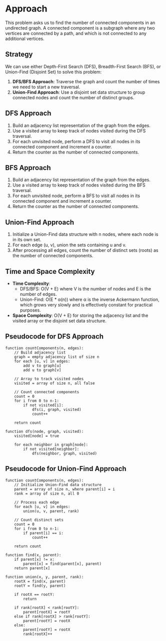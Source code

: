 # Approach

This problem asks us to find the number of connected components in an undirected graph. A connected component is a subgraph where any two vertices are connected by a path, and which is not connected to any additional vertices.

## Strategy
We can use either Depth-First Search (DFS), Breadth-First Search (BFS), or Union-Find (Disjoint Set) to solve this problem:

1. **DFS/BFS Approach**: Traverse the graph and count the number of times we need to start a new traversal.
2. **Union-Find Approach**: Use a disjoint set data structure to group connected nodes and count the number of distinct groups.

## DFS Approach
1. Build an adjacency list representation of the graph from the edges.
2. Use a visited array to keep track of nodes visited during the DFS traversal.
3. For each unvisited node, perform a DFS to visit all nodes in its connected component and increment a counter.
4. Return the counter as the number of connected components.

## BFS Approach
1. Build an adjacency list representation of the graph from the edges.
2. Use a visited array to keep track of nodes visited during the BFS traversal.
3. For each unvisited node, perform a BFS to visit all nodes in its connected component and increment a counter.
4. Return the counter as the number of connected components.

## Union-Find Approach
1. Initialize a Union-Find data structure with n nodes, where each node is in its own set.
2. For each edge (u, v), union the sets containing u and v.
3. After processing all edges, count the number of distinct sets (roots) as the number of connected components.

## Time and Space Complexity
- **Time Complexity**: 
  - DFS/BFS: O(V + E) where V is the number of nodes and E is the number of edges.
  - Union-Find: O(E * α(n)) where α is the inverse Ackermann function, which grows very slowly and is effectively constant for practical purposes.
- **Space Complexity**: O(V + E) for storing the adjacency list and the visited array or the disjoint set data structure.

## Pseudocode for DFS Approach
```
function countComponents(n, edges):
    // Build adjacency list
    graph = empty adjacency list of size n
    for each [u, v] in edges:
        add v to graph[u]
        add u to graph[v]
    
    // Array to track visited nodes
    visited = array of size n, all false
    
    // Count connected components
    count = 0
    for i from 0 to n-1:
        if not visited[i]:
            dfs(i, graph, visited)
            count++
    
    return count

function dfs(node, graph, visited):
    visited[node] = true
    
    for each neighbor in graph[node]:
        if not visited[neighbor]:
            dfs(neighbor, graph, visited)
```

## Pseudocode for Union-Find Approach
```
function countComponents(n, edges):
    // Initialize Union-Find data structure
    parent = array of size n, where parent[i] = i
    rank = array of size n, all 0
    
    // Process each edge
    for each [u, v] in edges:
        union(u, v, parent, rank)
    
    // Count distinct sets
    count = 0
    for i from 0 to n-1:
        if parent[i] == i:
            count++
    
    return count

function find(x, parent):
    if parent[x] != x:
        parent[x] = find(parent[x], parent)
    return parent[x]

function union(x, y, parent, rank):
    rootX = find(x, parent)
    rootY = find(y, parent)
    
    if rootX == rootY:
        return
    
    if rank[rootX] < rank[rootY]:
        parent[rootX] = rootY
    else if rank[rootX] > rank[rootY]:
        parent[rootY] = rootX
    else:
        parent[rootY] = rootX
        rank[rootX]++
```
